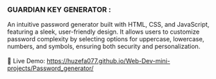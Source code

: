 ### GUARDIAN KEY GENERATOR :  
An intuitive password generator built with HTML, CSS, and JavaScript, featuring a sleek, user-friendly design. It allows users to customize password complexity by selecting options for uppercase, lowercase, numbers, and symbols, ensuring both security and personalization.
<br><br>
🔗 Live Demo: https://huzefa077.github.io/Web-Dev-mini-projects/Password_generator/
